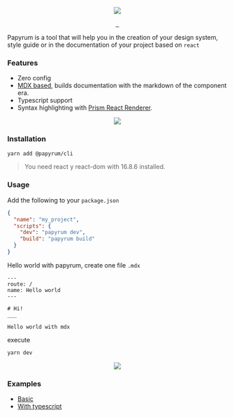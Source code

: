 <p align="center">
  <img src="https://user-images.githubusercontent.com/4754339/71502967-1a73bf80-2841-11ea-9add-13cd5bd905dd.png" />
</p>

<p align="center">
  <a href="https://www.npmjs.com/package/docz" target="_blank">
    <img src="https://badgen.net/npm/v/@papyrum/cli" alt="">
  </a>
  <a href="https://www.npmjs.com/package/docz" target="_blank">
    <img src="https://badgen.net/npm/dt/@papyrum/cli" alt="">
  </a>
  <a href="LICENSE.md" target="_blank">
    <img src="https://badgen.net/npm/license/@papyrum/cli" alt="">
  </a>
</p>

Papyrum is a tool that will help you in the creation of your design system, style guide or in the documentation of your project based on `react`

### Features

- Zero config
- [MDX based](https://mdxjs.com/), builds documentation with the markdown of the component era.
- Typescript support
- Syntax highlighting with [Prism React Renderer](https://github.com/FormidableLabs/prism-react-renderer).

<p align="center">
  <img src="https://user-images.githubusercontent.com/4754339/71502918-d5e82400-2840-11ea-9165-3643711ca8d2.png" />
</p>

### Installation

```bash
yarn add @papyrum/cli
```

> You need react y react-dom with 16.8.6 installed.

### Usage

Add the following to your  `package.json`

```json
{
  "name": "my_project",
  "scripts": {
    "dev": "papyrum dev",
    "build": "papyrum build"
  }
}
```

Hello world with papyrum, create one file `.mdx`

```
---
route: /
name: Hello world
---

# Hi!
___

Hello world with mdx
```

execute

```bash
yarn dev
```

<p align="center">
  <img src="https://user-images.githubusercontent.com/4754339/71502938-f2845c00-2840-11ea-9dec-1d9ea8b37778.png" />
</p>

### Examples

- [Basic](https://github.com/wilsson/papyrum/tree/master/examples/basic)
- [With typescript](https://github.com/wilsson/papyrum/tree/master/examples/typescript)